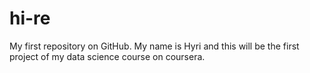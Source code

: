 hi-re
=====

My first repository on GitHub.
My name is Hyri and this will be the first project of my data science course on coursera.
